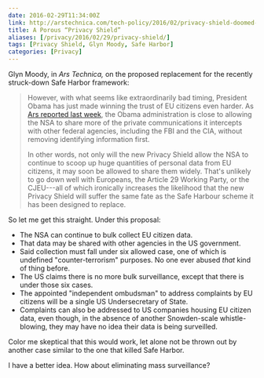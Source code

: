 ```yaml
--- 
date: 2016-02-29T11:34:00Z
link: http://arstechnica.com/tech-policy/2016/02/privacy-shield-doomed-from-get-go-nsa-bulk-surveillance-waved-through/
title: A Porous “Privacy Shield”
aliases: [/privacy/2016/02/29/privacy-shield/]
tags: [Privacy Shield, Glyn Moody, Safe Harbor]
categories: [Privacy]
---
```


Glyn Moody, in *Ars Technica,* on the proposed replacement for the recently
struck-down Safe Harbor framework:

> However, with what seems like extraordinarily bad timing, President Obama 
> has just made winning the trust of EU citizens even harder. As
> [Ars reported last week], the Obama administration is close to allowing the
> NSA to share more of the private communications it intercepts with other
> federal agencies, including the FBI and the CIA, without removing
> identifying information first.
>
> In other words, not only will the new Privacy Shield allow the NSA to
> continue to scoop up huge quantities of personal data from EU citizens, it
> may soon be allowed to share them widely. That's unlikely to go down well
> with Europeans, the Article 29 Working Party, or the CJEU---all of which
> ironically increases the likelihood that the new Privacy Shield will suffer
> the same fate as the Safe Harbour scheme it has been designed to replace.

So let me get this straight. Under this proposal:

* The NSA can continue to bulk collect EU citizen data.
* That data may be shared with other agencies in the US government.
* Said collection must fall under six allowed case, one of which is
  undefined "counter-terrorism" purposes. No one ever abused *that* kind of
  thing before.
* The US claims there is no more bulk surveillance, except that there is under those six cases.
* The appointed "independent ombudsman" to address complaints by EU citizens will be a single US Undersecretary of State.
* Complaints can also be addressed to US companies housing EU citizen data, even though, in the absence of another Snowden-scale whistle-blowing, they may have no idea their data is being surveilled.

Color me skeptical that this would work, let alone not be thrown out by another case similar to the one that killed Safe Harbor.

I have a better idea. How about eliminating mass surveillance?

[Ars reported last week]: http://arstechnica.com/tech-policy/2016/02/obama-administration-closing-in-on-rules-to-let-nsa-share-more-freely-with-fbi-cia/ "Obama administration closing in on rules to let NSA share more freely with FBI, CIA"
